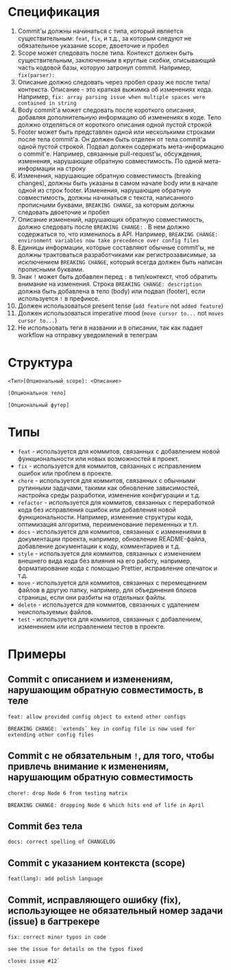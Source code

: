 # Спецификация

1. Commit'ы должны начинаться с типа, который является существительным: `feat`, `fix`, и т.д., за которым следуют не обязательное указание scope, двоеточие и пробел
2. Scope может следовать после типа. Контекст должен быть существительным, заключенным в круглые скобки, описывающий часть кодовой базы, которую затронул commit. Например, `fix(parser):`
3. Описание должно следовать через пробел сразу же после типа/контекста. Описание - это краткая выжимка об изменениях кода. Например, `fix: array parsing issue when multiple spaces were contained in string`
4. Body commit'а может следовать после короткого описания, добавляя дополнительную информацию об изменениях в коде. Тело должно отделяться от короткого описания одной пустой строкой
5. Footer может быть представлен одной или несколькими строками после тела commit'а. Он должен быть отделен от тела commit'а одной пустой строкой. Подвал должен содержать мета-информацию о commit'е. Например, связанные pull-request'ы, обсуждения, изменения, нарушающие обратную совместимость. По одной мета-информации на строку
6. Изменения, нарушающие обратную совместимость (breaking changes), должны быть указаны в самом начале body или в начале одной из строк footer. Изменения, нарушающие обратную совместимость, должны начинаться с текста, написанного прописными буквами, `BREAKING CHANGE`, за которым должны следовать двоеточие и пробел
7. Описание изменений, нарушающих обратную совместимость, должно следовать после `BREAKING CHANGE:` . В нем должно содержаться то, что изменилось в API. Например, `BREAKING CHANGE: environment variables now take precedence over config files`
8. Единицы информации, которые составляют обычные commit'ы, не должны трактоваться разработчиками как регистрозависимые, за исключением `BREAKING CHANGE`, который всегда должен быть написан прописными буквами.
9. Знак `!` может быть добавлен перед `:` в тип/контекст, чтоб обратить внимание на изменения. Строка `BREAKING CHANGE: description` должна быть добавлена в тело (body) или подвал (footer), если используется `!` в префиксе.
10. Должен использоваться present tense (`add feature` not `added feature`)
11. Должен использоваться imperative mood (`move cursor to...` not `moves cursor to...`)
12. Не использовать теги в названии и в описании, так как падает workflow на отправку уведомлений в телеграм

# Структура

    <Тип>[Опциональный scope]: <Описание>
    
    [Опциональное тело]
    
    [Опциональный футер]

# Типы
- `feat` - используется для коммитов, связанных с добавлением новой функциональности или новых возможностей в проект.
- `fix` - используется для коммитов, связанных с исправлением ошибок или проблем в проекте.
- `chore` - используется для коммитов, связанных с обычными рутинными задачами, такими как обновление зависимостей, настройка среды разработки, изменение конфигурации и т.д.
- `refactor` - используется для коммитов, связанных с переработкой кода без исправления ошибок или добавления новой функциональности. Например, изменение структуры кода, оптимизация алгоритма, переименование переменных и т.п.
- `docs` - используется для коммитов, связанных с изменениями в документации проекта, например, обновление README-файла, добавление документации к коду, комментариев и т.д.
- `style` - используется для коммитов, связанных с изменением внешнего вида кода без влияния на его работу, например, форматирование кода с помощью Prettier, исправление опечаток и т.д.
- `move` - используется для коммитов, связанных с перемещением файлов в другую папку, например, для объединения блоков страницы, если они разбиты на отдельных файлы.
- `delete` - используется для коммитов, связанных с удалением неиспользуемых файлов.
- `test` - используется для коммитов, связанных с добавлением, изменением или исправлением тестов в проекте.

# Примеры

## Commit с описанием и изменениям, нарушающим обратную совместимость, в теле

    feat: allow provided config object to extend other configs
    
    BREAKING CHANGE: `extends` key in config file is now used for extending other config files

## Commit с не обязательным `!`, для того, чтобы привлечь внимание к изменениям, нарушающим обратную совместимость

    chore!: drop Node 6 from testing matrix
    
    BREAKING CHANGE: dropping Node 6 which hits end of life in April

## Commit без тела

    docs: correct spelling of CHANGELOG

## Commit с указанием контекста (scope)

    feat(lang): add polish language

## Commit, исправляющего ошибку (fix), использующее не обязательный номер задачи (issue) в багтрекере

    fix: correct minor typos in code
    
    see the issue for details on the typos fixed
    
    closes issue #12`